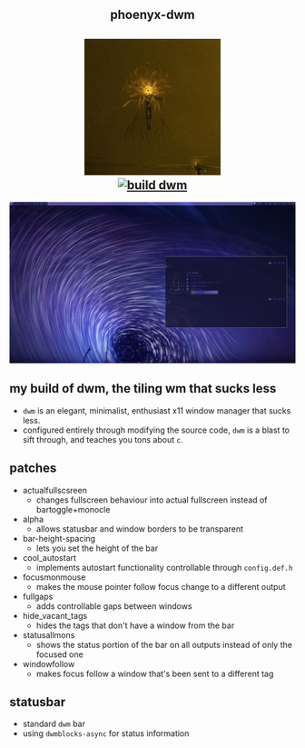 <h2 align="center">phoenyx-dwm </h2>

<h2 align="center">
    <img src="./.github/ulfurloyd.jpg" width="240" alt="ulfurloyd" /> <br />
    <a href="https://github.com/ulfurloyd/wolf-dwm/actions/workflows/ci.yml"><img src="https://github.com/ulfurloyd/wolf-dwm/actions/workflows/ci.yml/badge.svg" alt="build dwm" /> </a>
</h2>

![wolf-dwm](./.github/screenshot.png)

## my build of dwm, the tiling wm that sucks less
- `dwm` is an elegant, minimalist, enthusiast x11 window manager that sucks less.
- configured entirely through modifying the source code, `dwm` is a blast to sift through, and teaches you tons about `c`.

## patches
- actualfullscsreen
    - changes fullscreen behaviour into actual fullscreen instead of bartoggle+monocle
- alpha
    - allows statusbar and window borders to be transparent
- bar-height-spacing
    - lets you set the height of the bar
- cool_autostart
    - implements autostart functionality controllable through `config.def.h`
- focusmonmouse
    - makes the mouse pointer follow focus change to a different output
- fullgaps
    - adds controllable gaps between windows
- hide_vacant_tags
    - hides the tags that don't have a window from the bar
- statusallmons
    - shows the status portion of the bar on all outputs instead of only the focused one
- windowfollow
    - makes focus follow a window that's been sent to a different tag

## statusbar
- standard `dwm` bar
- using `dwmblocks-async` for status information

